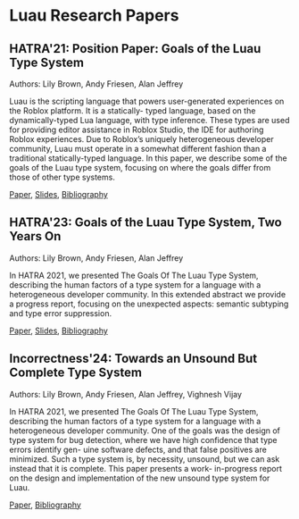 # Luau Research Papers

## HATRA'21: Position Paper: Goals of the Luau Type System

Authors: Lily Brown, Andy Friesen, Alan Jeffrey

Luau is the scripting language that powers user-generated experiences on the Roblox platform. It is a statically- typed language, based on the dynamically-typed Lua language, with type inference. These types are used for providing editor assistance in Roblox Studio, the IDE for authoring Roblox experiences. Due to Roblox’s uniquely heterogeneous developer community, Luau must operate in a somewhat different fashion than a traditional statically-typed language. In this paper, we describe some of the goals of the Luau type system, focusing on where the goals differ from those of other type systems.

[Paper](hatra21/hatra21.pdf), [Slides](hatra21/talk.pdf), [Bibliography](hatra21/bibliography.bib)

## HATRA'23: Goals of the Luau Type System, Two Years On

Authors: Lily Brown, Andy Friesen, Alan Jeffrey

In HATRA 2021, we presented The Goals Of The Luau Type System, describing the human factors of a type system for a language with a heterogeneous developer community. In this extended abstract we provide a progress report, focusing on the unexpected aspects: semantic subtyping and type error suppression.

[Paper](hatra23/hatra23.pdf), [Slides](hatra23/talk.pdf), [Bibliography](hatra23/bibliography.bib)

## Incorrectness'24: Towards an Unsound But Complete Type System

Authors: Lily Brown, Andy Friesen, Alan Jeffrey, Vighnesh Vijay

In HATRA 2021, we presented The Goals Of The Luau Type System, describing the human factors of a type system for a language with a heterogeneous developer community. One of the goals was the design of type system for bug detection, where we have high confidence that type errors identify gen- uine software defects, and that false positives are minimized. Such a type system is, by necessity, unsound, but we can ask instead that it is complete. This paper presents a work- in-progress report on the design and implementation of the new unsound type system for Luau.

[Paper](incorrectness24/incorrectness24.pdf), [Bibliography](incorrectness24/bibliography.bib)
